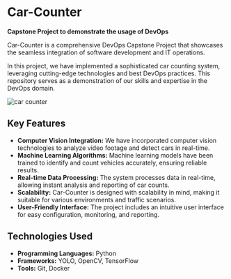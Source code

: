 # Car-Counter

**Capstone Project to demonstrate the usage of DevOps**

Car-Counter is a comprehensive DevOps Capstone Project that showcases the seamless integration of software development and IT operations.

In this project, we have implemented a sophisticated car counting system, leveraging cutting-edge technologies and best DevOps practices. This repository serves as a demonstration of our skills and expertise in the DevOps domain.

![car counter](https://github.com/ansh-sharmaa/Car-Counter/assets/126788870/8ed6b35c-2802-4854-8f7b-6747f156d95e)

## Key Features
- **Computer Vision Integration:** We have incorporated computer vision technologies to analyze video footage and detect cars in real-time.
- **Machine Learning Algorithms:** Machine learning models have been trained to identify and count vehicles accurately, ensuring reliable results.
- **Real-time Data Processing:** The system processes data in real-time, allowing instant analysis and reporting of car counts.
- **Scalability:** Car-Counter is designed with scalability in mind, making it suitable for various environments and traffic scenarios.
- **User-Friendly Interface:** The project includes an intuitive user interface for easy configuration, monitoring, and reporting.

## Technologies Used
- **Programming Languages:** Python
- **Frameworks:** YOLO, OpenCV, TensorFlow
- **Tools:** Git, Docker
